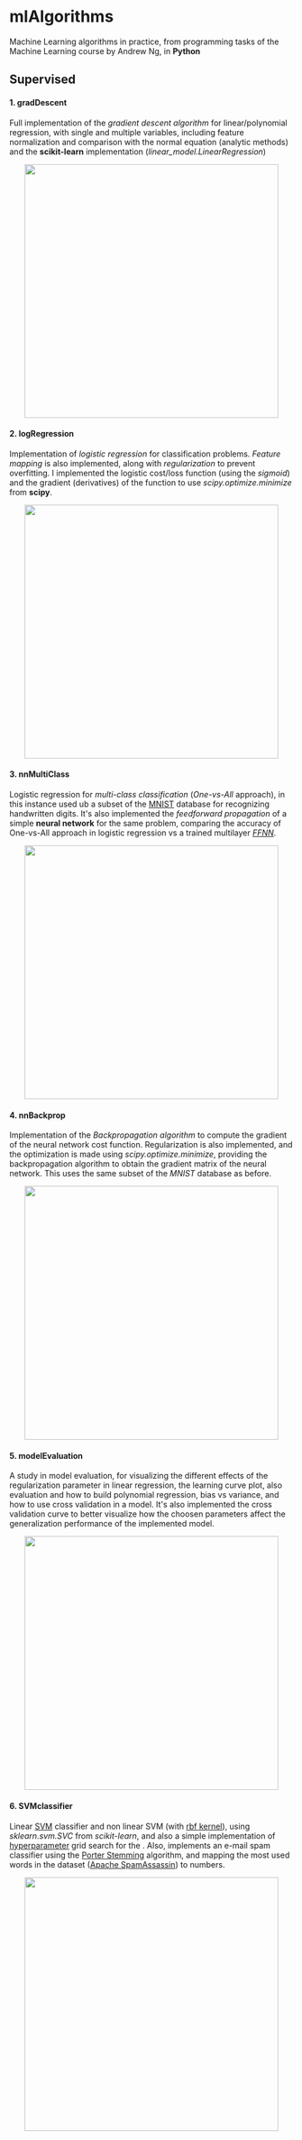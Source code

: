 # mlAlgorithms
Machine Learning algorithms in practice, from programming tasks of the Machine Learning course by Andrew Ng, in **Python**

## Supervised
#### 1. gradDescent

Full implementation of the *gradient descent algorithm* for linear/polynomial regression, with single and multiple variables, including feature normalization and comparison with the normal equation (analytic methods) and the **scikit-learn** implementation (*linear_model.LinearRegression*)

<p align="center"> <img src="http://blog.datumbox.com/wp-content/uploads/2013/10/gradient-descent.png" width="450" /></p>

#### 2. logRegression
Implementation of *logistic regression* for classification problems. *Feature mapping* is also implemented, along with *regularization* to prevent overfitting. I implemented the logistic cost/loss function (using the *sigmoid*) and the gradient (derivatives) of the function to use *scipy.optimize.minimize* from **scipy**.

<p align="center"> <img src="https://cdn-images-1.medium.com/max/1200/1*nsphNzg5aAtTWbI4jwKItw.png" width="450"/></p>


#### 3. nnMultiClass
Logistic regression for *multi-class classification* (*One-vs-All* approach), in this instance used ub a subset of the [MNIST](http://yann.lecun.com/exdb/mnist/) database for recognizing handwritten digits. It's also implemented the *feedforward propagation* of a simple **neural network** for the same problem, comparing the accuracy of One-vs-All approach in logistic regression vs a trained multilayer [*FFNN*](https://en.wikipedia.org/wiki/Feedforward_neural_network).

<p align="center"> <img src="http://matlabgeeks.com/wp-content/uploads/2011/06/Multi-layer-perceptron.png" width="450"/></p>

#### 4. nnBackprop
Implementation of the *Backpropagation algorithm* to compute the gradient of the neural network cost function. Regularization is also implemented, and the optimization is made using *scipy.optimize.minimize*, providing the backpropagation algorithm to obtain the gradient matrix of the neural network. This uses the same subset of the *MNIST* database as before.

<p align="center"> <img src="http://home.agh.edu.pl/~vlsi/AI/backp_t_en/backprop_files/img18.gif" width="450"/></p>

#### 5. modelEvaluation
A study in model evaluation, for visualizing the different effects of the regularization parameter in linear regression, the learning curve plot, also evaluation and how to build polynomial regression, bias vs variance, and how to use cross validation in a model. It's also implemented the cross validation curve to better visualize how the choosen parameters affect the generalization performance of the implemented model.

<p align="center"> <img src="https://www.safaribooksonline.com/library/view/hands-on-machine-learning/9781491962282/assets/mlst_04in04.png" width="450"/></p>

#### 6. SVMclassifier
Linear [SVM](https://en.wikipedia.org/wiki/Support_vector_machine) classifier and non linear SVM (with [rbf kernel](https://en.wikipedia.org/wiki/Radial_basis_function_kernel)), using *sklearn.svm.SVC* from *scikit-learn*, and also a simple implementation of [hyperparameter](https://en.wikipedia.org/wiki/Hyperparameter) grid search for the . Also, implements an e-mail spam classifier using the [Porter Stemming](https://en.wikipedia.org/wiki/Stemming) algorithm, and mapping the most used words in the dataset ([Apache SpamAssassin](http://spamassassin.apache.org/)) to numbers. 

<p align="center"> <img src="http://scikit-learn.org/stable/_images/sphx_glr_plot_iris_001.png" width="450"/></p>

